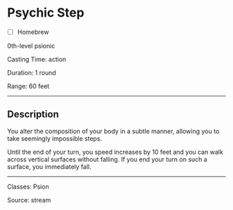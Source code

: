 # Psychic Step

- [ ] Homebrew

0th-level psionic

Casting Time: action

Duration: 1 round

Range: 60 feet

---

## Description
You alter the composition of your body in a subtle manner, allowing you to take seemingly impossible steps.

Until the end of your turn, you speed increases by 10 feet and you can walk across vertical surfaces without falling. If you end your turn on such a surface, you immediately fall.

---

Classes: Psion

Source: stream
